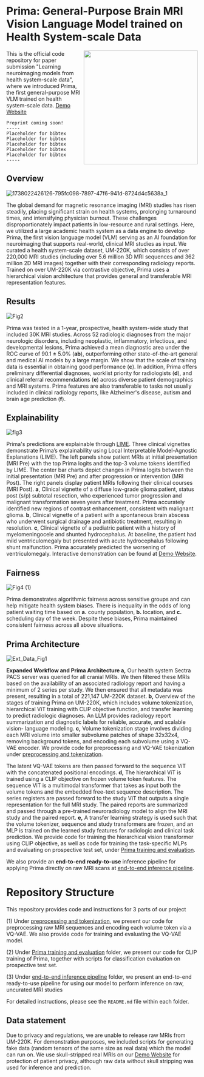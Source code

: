 

# Prima: General-Purpose Brain MRI Vision Language Model trained on Health System-scale Data 

<img src="https://github.com/user-attachments/assets/7028090e-dfbf-4358-b99c-3240a1918e87" width="300px" align="right" />


This is the official code repository for paper submission "Learning neuroimaging models from health system-scale data", where we introduced Prima, the first general-purpose MRI VLM trained on health system-scale data. [Demo Website](https://prima.mlins.org)

```
Preprint coming soon!
-----
Placeholder for bibtex
Placeholder for bibtex
Placeholder for bibtex
Placeholder for bibtex
Placeholder for bibtex
-----
```

## Overview

![1738022426126-795fc098-7897-47f6-941d-8724d4c5638a_1](https://github.com/user-attachments/assets/be841dcb-a446-4e00-b33d-17901c78557f)


The global demand for magnetic resonance imaging (MRI) studies has risen steadily, placing significant strain
on health systems, prolonging turnaround times, and intensifying physician burnout. These
challenges disproportionately impact patients in low-resource and rural settings. Here, we utilized
a large academic health system as a data engine to develop Prima, the first vision language model
(VLM) serving as an AI foundation for neuroimaging that supports real-world, clinical MRI studies
as input. We curated a health system-scale dataset, UM-220K, which consists of over 220,000 MRI studies (including over 5.6 million 3D MRI sequences and 362 million 2D MRI images) together with their corresponding radiology reports.
Trained on over UM-220K via contrastive objective, Prima uses a hierarchical vision architecture that
provides general and transferable MRI representation features. 


## Results

![Fig2](https://github.com/user-attachments/assets/1272a11d-b35b-4433-857d-2a741054f345)

Prima was tested in a 1-year, prospective, health
system-wide study that included 30K MRI studies. Across 52 radiologic diagnoses from the major
neurologic disorders, including neoplastic, inflammatory, infectious, and developmental lesions,
Prima achieved a mean diagnostic area under the ROC curve of 90.1 ± 5.0%  (**ab**), outperforming other state-of-the-art general and medical AI models by a large margin. We show that the scale of training data is essential in obtaining good performance (**c**). In addition, Prima offers preliminary
differential diagnoses, worklist priority for radiologists (**d**), and clinical referral recommendations (**e**) across
diverse patient demographics and MRI systems. Prima features are also transferable to tasks not usually included in clinical radiology reports, like Alzheimer's disease, autism and brain age prediction (**f**). 

## Explainability

![fig3](https://github.com/user-attachments/assets/3ad4fb2d-60d7-4fc0-b627-8d1b931906d9)

Prima's predictions are explainable through [LIME](https://arxiv.org/abs/1602.04938). Three clinical vignettes demonstrate Prima’s
explainability using Local Interpretable Model-Agnostic Explanations (LIME). The left panels show patient MRIs
at initial presentation (MRI Pre) with the top Prima logits and the top-3 volume tokens identified by LIME. The
center bar charts depict changes in Prima logits between the initial presentation (MRI Pre) and after progression
or intervention (MRI Post). The right panels display patient MRIs following their clinical courses (MRI Post). **a**,
Clinical vignette of a diffuse low-grade glioma patient, status post (s/p) subtotal resection, who experienced
tumor progression and malignant transformation seven years after treatment. Prima accurately identified new
regions of contrast enhancement, consistent with malignant glioma. **b**, Clinical vignette of a patient with a
spontaneous brain abscess who underwent surgical drainage and antibiotic treatment, resulting in resolution.
**c**, Clinical vignette of a pediatric patient with a history of myelomeningocele and shunted hydrocephalus.
At baseline, the patient had mild ventriculomegaly but presented with acute hydrocephalus following shunt
malfunction. Prima accurately predicted the worsening of ventriculomegaly. Interactive demonstration can be
found at [Demo Website](https://prima.mlins.org).

## Fairness

![Fig4 (1)](https://github.com/user-attachments/assets/73b65d74-1471-4808-8147-57f15451702f)

Prima demonstrates algorithmic fairness across sensitive groups and can help mitigate health system biases. There is inequality in the odds of long patient waiting time based on **a.** county population, **b.** location, and **c.** scheduling day of the week. Despite these biases, Prima maintained consistent fairness across all above situations.

## Prima Architecture

![Ext_Data_Fig1](https://github.com/user-attachments/assets/e6086ec9-78c4-4617-8639-5681b302eeba)

**Expanded Workflow and Prima Architecture a,** Our health system Sectra
PACS server was queried for all cranial MRIs. We then filtered these MRIs based on the availability of
an associated radiology report and having a minimum of 2 series per study. We then ensured that
all metadata was present, resulting in a total of 221,147 UM-220K dataset. **b,** Overview of the stages
of training Prima on UM-220K, which includes volume tokenization, hierarchical ViT training with
CLIP objective function, and transfer learning to predict radiologic diagnoses. An LLM provides
radiology report summarization and diagnostic labels for reliable, accurate, and scalable vision-
language modeling. **c,** Volume tokenization stage involves dividing each MRI volume into smaller
subvolume patches of shape 32x32x4, removing background tokens, and encoding each subvolume
using a VQ-VAE encoder. We provide code for preprocessing and VQ-VAE tokenization under [preprocessing and tokenization](preprocessing%20and%20tokenization).

The latent VQ-VAE tokens are then passed forward to the sequence ViT
with the concatenated positional encodings. **d,** The hierarchical ViT is trained using a CLIP objective
on frozen volume token features. The sequence ViT is a multimodal transformer that takes as input
both the volume tokens and the embedded free-text sequence description. The series registers are
passed forward to the study ViT that outputs a single representation for the full MRI study. The paired
reports are summarized and passed through a pre-trained neuroradiology model to align the MRI
study and the paired report. **e,** A transfer learning strategy is used such that the volume tokenizer,
sequence and study transformers are frozen, and an MLP is trained on the learned study features for
radiologic and clinical task prediction. We provide code for training the hierarchical vision transformer using CLIP objective, as well as code for training the task-specific MLPs and evaluating on prospective test set, under [Prima training and evaluation](Prima%20training%20and%20evaluation).

We also provide an **end-to-end ready-to-use** inference pipeline for applying Prima directly on raw MRI scans at [end-to-end inference pipeline](end-to-end%20inference%20pipeline).

# Repository Structure

This repository provides code and instructions for 3 parts of our project

(1) Under [preprocessing and tokenization](preprocessing%20and%20tokenization), we present our code for preprocessing raw MRI sequences and encoding each volume token via a VQ-VAE. We also provide code for training and evaluating the VQ-VAE model.

(2) Under [Prima training and evaluation](Prima%20training%20and%20evaluation) folder, we present our code for CLIP training of Prima, together with scripts for classification evaluation on prospective test set.

(3) Under [end-to-end inference pipeline](end-to-end%20inference%20pipeline) folder, we present an end-to-end ready-to-use pipeline for using our model to perform inference on raw, uncurated MRI studies

For detailed instructions, please see the `README.md` file within each folder.

## Data statement

Due to privacy and regulations, we are unable to release raw MRIs from UM-220K. For demonstration purposes, we included scripts for generating fake data (random tensors of the same size as real data) which the model can run on. We use skull-stripped real MRIs on our [Demo Website](https://prima.mlins.org) for protection of patient privacy, although raw data without skull stripping was used for inference and prediction.
